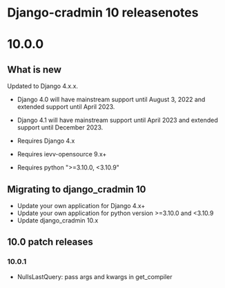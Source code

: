 Django-cradmin 10 releasenotes
=============================


10.0.0
=====

## What is new

Updated to Django 4.x.x.
- Django 4.0 will have mainstream support until August 3, 2022 and extended support until April 2023.
- Django 4.1 will have mainstream support until April 2023 and extended support until December 2023.


- Requires Django 4.x
- Requires ievv-opensource 9.x+
- Requires python ">=3.10.0, <3.10.9"

## Migrating to django_cradmin 10
- Update your own application for Django 4.x+
- Update your own application for python version >=3.10.0 and <3.10.9
- Update django_cradmin 10.x

## 10.0 patch releases

### 10.0.1
- NullsLastQuery: pass args and kwargs in get_compiler
